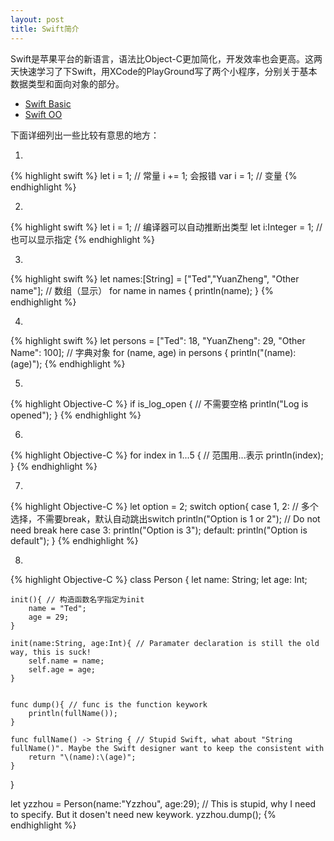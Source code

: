 ```yaml
---
layout: post
title: Swift简介
---
```

Swift是苹果平台的新语言，语法比Object-C更加简化，开发效率也会更高。这两天快速学习了下Swift，用XCode的PlayGround写了两个小程序，分别关于基本数据类型和面向对象的部分。

* [Swift Basic](https://github.com/flulover/LearnSwift/blob/master/Basic.playground/section-1.swift)
* [Swift OO](https://github.com/flulover/LearnSwift/blob/master/SwiftOO.playground/section-1.swift)

下面详细列出一些比较有意思的地方：

1.
{% highlight swift %}
let i = 1; // 常量 i += 1; 会报错
var i = 1; // 变量
{% endhighlight %}

2.
{% highlight swift %}
let i = 1; // 编译器可以自动推断出类型
let i:Integer = 1; // 也可以显示指定
{% endhighlight %}

3.
{% highlight swift %}
let names:[String] = ["Ted","YuanZheng", "Other name"]; // 数组（显示）
for name in names {
    println(name);
}
{% endhighlight %}

4.
{% highlight swift %}
let persons = ["Ted": 18, "YuanZheng": 29, "Other Name": 100]; // 字典对象
for (name, age) in persons {
    println("\(name):\(age)");
{% endhighlight %}


5.
{% highlight Objective-C %}
if is_log_open { // 不需要空格
    println("Log is opened");
}
{% endhighlight %}

6.
{% highlight Objective-C  %}
for index in 1...5 { // 范围用...表示
    println(index);
}
{% endhighlight %}

7.

{% highlight Objective-C %}
let option = 2;
switch option{
case 1, 2: // 多个选择，不需要break，默认自动跳出switch
    println("Option is 1 or 2");
    // Do not need break here
case 3:
    println("Option is 3");
default:
    println("Option is default");
}
{% endhighlight %}

8.

{% highlight Objective-C %}
class Person
{
    let name: String;
    let age: Int;

    init(){ // 构造函数名字指定为init
        name = "Ted";
        age = 29;
    }

    init(name:String, age:Int){ // Paramater declaration is still the old way, this is suck!
        self.name = name;
        self.age = age;
    }


    func dump(){ // func is the function keywork
        println(fullName());
    }

    func fullName() -> String { // Stupid Swift, what about "String fullName()". Maybe the Swift designer want to keep the consistent with
        return "\(name):\(age)";
    }
}


let yzzhou = Person(name:"Yzzhou", age:29); // This is stupid, why I need to specify. But it dosen't need new keywork.
yzzhou.dump();
{% endhighlight %}